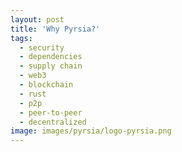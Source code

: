 ```yaml
---
layout: post
title: 'Why Pyrsia?'
tags:
  - security
  - dependencies
  - supply chain
  - web3
  - blockchain
  - rust
  - p2p
  - peer-to-peer
  - decentralized
image: images/pyrsia/logo-pyrsia.png
---
```


